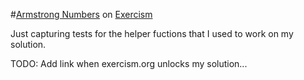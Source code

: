 #[Armstrong Numbers](https://exercism.org/tracks/c/exercises/armstrong-numbers) on [Exercism](https://exercism.org/)

Just capturing tests for the helper fuctions that I used to work on my solution.

TODO: Add link when exercism.org unlocks my solution...

